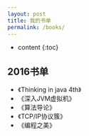 ```yaml
---
layout: post
title: 我的书单
permalink: /books/
---
```


* content
{:toc}


2016书单
-----------------------------------------------------------------

+ 《Thinking in java 4th》
+ 《深入JVM虚拟机》
+ 《算法导论》
+ 《TCP/IP协议簇》
+ 《编程之美》
